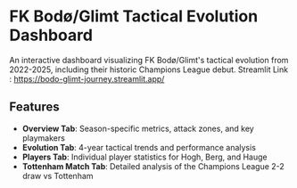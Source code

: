 # FK Bodø/Glimt Tactical Evolution Dashboard

An interactive dashboard visualizing FK Bodø/Glimt's tactical evolution from 2022-2025, including their historic Champions League debut.
Streamlit Link : https://bodo-glimt-journey.streamlit.app/

## Features

- **Overview Tab**: Season-specific metrics, attack zones, and key playmakers
- **Evolution Tab**: 4-year tactical trends and performance analysis
- **Players Tab**: Individual player statistics for Hogh, Berg, and Hauge
- **Tottenham Match Tab**: Detailed analysis of the Champions League 2-2 draw vs Tottenham
